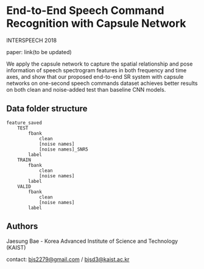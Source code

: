 End-to-End Speech Command Recognition with Capsule Network
==========================
INTERSPEECH 2018

paper: link(to be updated)

We apply the capsule network to capture the spatial relationship and pose information of speech spectrogram features in both frequency and time axes, and show that our proposed end-to-end SR system with capsule networks on one-second speech commands dataset achieves better results on both clean and noise-added test than baseline CNN models.


Data folder structure
---
	feature_saved
		TEST
			fbank
				clean
				[noise names]
				[noise names]_SNR5
			label
		TRAIN
			fbank
				clean
				[noise names]
			label
		VALID
			fbank
				clean
				[noise names]
			label




Authors
---
Jaesung Bae - Korea Advanced Institute of Science and Technology (KAIST)

contact: bjs2279@gmail.com / bjsd3@kaist.ac.kr
